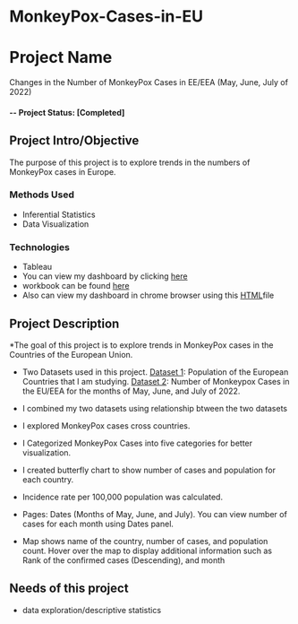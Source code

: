 # MonkeyPox-Cases-in-EU


# Project Name
Changes in the Number of MonkeyPox Cases in EE/EEA (May, June, July of 2022)
#### -- Project Status: [Completed]

## Project Intro/Objective
The purpose of this project is to explore trends in the numbers of MonkeyPox cases in Europe. 

### Methods Used
* Inferential Statistics
* Data Visualization

### Technologies
* Tableau 
* You can view my dashboard by clicking [here]( https://public.tableau.com/views/NumberofMonkeyPoxCasesinEuropeandPopulationCountforeachCountryMay2022toJuly2022/MonleypoxCasesintheEUEEA?:language=en-GB&publish=yes&:display_count=n&:origin=viz_share_link)
* workbook can be found [here]( https://github.com/salbadri/Number-of-MonkeyPox-Cases-in-EU/blob/main/Number%20of%20MonkeyPox%20Cases%20in%20Europe%20and%20Population%20Count%20for%20each%20Country(May2022%20to%20July2022).twb)
* Also can view my dashboard in chrome browser using this [HTML]( https://github.com/salbadri/Number-of-MonkeyPox-Cases-in-EU/blob/main/MonkyPox.html)file

## Project Description

*The goal of this project is to explore trends in MonkeyPox cases in the Countries of the European Union.

* Two Datasets used in this project. [Dataset 1]( https://ec.europa.eu/eurostat/databrowser/view/tps00001/default/table?lang=en): Population of the European Countries that I am studying. [Dataset 2]( https://www.ecdc.europa.eu/en/publications-data/data-monkeypox-cases-eueea): Number of Monkeypox Cases in the EU/EEA for the months of May, June, and July of 2022. 

* I combined my two datasets using relationship btween the two datasets

* I explored MonkeyPox cases cross countries. 

* I Categorized MonkeyPox Cases into five categories for better visualization. 

* I created butterfly chart to show number of cases and population for each country. 

* Incidence rate per 100,000 population was calculated. 
 
* Pages: Dates (Months of May, June, and July). You can view number of cases for each month using Dates panel. 

* Map shows name of the country, number of cases, and population count. Hover over the map to display additional information such as Rank of the confirmed cases (Descending), and month 


## Needs of this project

- data exploration/descriptive statistics






